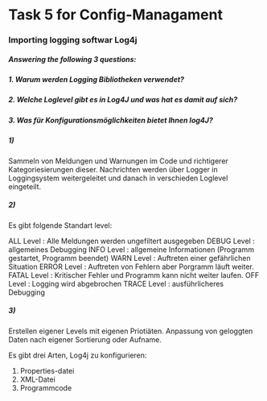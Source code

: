 # Task 5 for Config-Managament
### Importing logging softwar Log4j

 ##### Answering the following 3 questions:

 ##### 1. Warum werden Logging Bibliotheken verwendet?
 ##### 2. Welche Loglevel gibt es in Log4J und was hat es damit auf sich?
 ##### 3. Was für Konfigurationsmöglichkeiten bietet Ihnen log4J?


  ##### 1)
  Sammeln von Meldungen und Warnungen im Code und richtigerer Kategoriesierungen dieser. Nachrichten werden über Logger
  in Loggingsystem weitergeleitet und danach in verschieden Loglevel eingeteilt.


  ##### 2)
  Es gibt folgende Standart level:

  ALL   Level : Alle Meldungen werden ungefiltert ausgegeben
  DEBUG Level : allgemeines Debugging
  INFO  Level : allgemeine Informationen (Programm gestartet, Programm beendet)
  WARN  Level : Auftreten einer gefährlichen Situation
  ERROR Level : Auftreten von Fehlern aber Porgramm läuft weiter.
  FATAL Level : Kritischer Fehler und Programm kann nicht weiter laufen.
  OFF	Level : Logging wird abgebrochen
  TRACE Level : ausführlicheres Debugging

 ##### 3)
 Erstellen eigener Levels mit eigenen Priotiäten.
 Anpassung von geloggten Daten nach eigener Sortierung oder Aufname.
 
 Es gibt drei Arten, Log4j zu konfigurieren:
 1) Properties-datei
 2) XML-Datei 
 3) Programmcode



